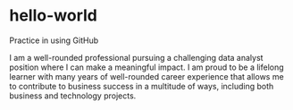 # hello-world
Practice in using GitHub

I am a well-rounded professional pursuing a challenging data analyst position where I can make a meaningful impact. I am proud to be a lifelong learner with many years of well-rounded career experience that allows me to contribute to business success in a multitude of ways, including both business and technology projects.
